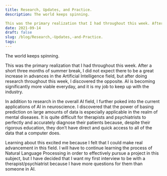```yaml
---
title: Research, Updates, and Practice.
description: The world keeps spinning. 

This was the primary realization that I had throughout this week. After ...
date: 2021-09-14
draft: false
slug: /blog/Research,-Updates,-and-Practice.
tags: 
---
```

The world keeps spinning. 

This was the primary realization that I had throughout this week. After a short three months of summer break, I did not expect there to be a great increase in advances in the Artificial Intelligence field, but after doing research throughout this week, I discovered the opposite. AI is becoming significantly more viable everyday, and it is my job to keep up with the industry.

In addition to research in the overall AI field, I further poked into the current applications of AI in neuroscience. I discovered that the power of basing prediction on large amounts of data is especially applicable in the realm of mental diseases. It is quite difficult for therapists and psychiatrists to perfectly and accurately diagnose their patients because, despite their rigorous education, they don’t have direct and quick access to all of the data that a computer does. 

Learning about this excited me because I felt that I could make real advancement in this field. I will have to continue learning the process of Natural Language Processing in order to effectively pursue a project in this subject, but I have decided that I want my first interview to be with a therapist/psychiatrist because I have more questions for them than someone in AI.

